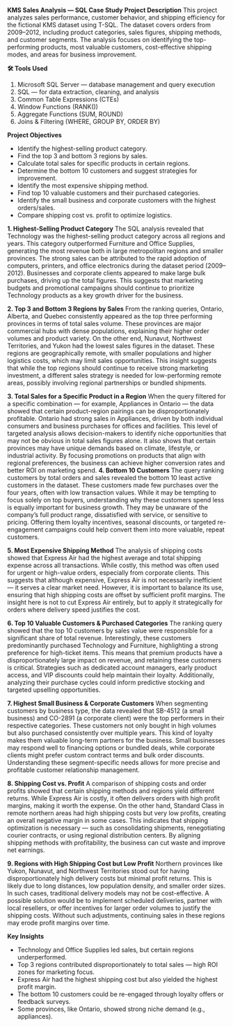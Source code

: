 **KMS Sales Analysis — SQL Case Study**
**Project Description**
This project analyzes sales performance, customer behavior, and shipping efficiency for the fictional KMS dataset using T-SQL.
The dataset covers orders from 2009–2012, including product categories, sales figures, shipping methods, and customer segments.
The analysis focuses on identifying the top-performing products, most valuable customers, cost-effective shipping modes, and areas for business improvement.

**🛠 Tools Used**
1. Microsoft SQL Server — database management and query execution
2. SQL — for data extraction, cleaning, and analysis
3. Common Table Expressions (CTEs)
4. Window Functions (RANK())
5. Aggregate Functions (SUM, ROUND)
6. Joins & Filtering (WHERE, GROUP BY, ORDER BY)

**Project Objectives**
- Identify the highest-selling product category.
- Find the top 3 and bottom 3 regions by sales.
- Calculate total sales for specific products in certain regions.
- Determine the bottom 10 customers and suggest strategies for improvement.
- Identify the most expensive shipping method.
- Find top 10 valuable customers and their purchased categories.
- Identify the small business and corporate customers with the highest orders/sales.
- Compare shipping cost vs. profit to optimize logistics.

**1️. Highest-Selling Product Category**
The SQL analysis revealed that Technology was the highest-selling product category across all regions and years. This category outperformed Furniture and Office Supplies, generating the most revenue both in large metropolitan regions and smaller provinces. The strong sales can be attributed to the rapid adoption of computers, printers, and office electronics during the dataset period (2009–2012). Businesses and corporate clients appeared to make large bulk purchases, driving up the total figures. This suggests that marketing budgets and promotional campaigns should continue to prioritize Technology products as a key growth driver for the business.

**2. Top 3 and Bottom 3 Regions by Sales**
From the ranking queries, Ontario, Alberta, and Quebec consistently appeared as the top three performing provinces in terms of total sales volume. These provinces are major commercial hubs with dense populations, explaining their higher order volumes and product variety. On the other end, Nunavut, Northwest Territories, and Yukon had the lowest sales figures in the dataset. These regions are geographically remote, with smaller populations and higher logistics costs, which may limit sales opportunities. This insight suggests that while the top regions should continue to receive strong marketing investment, a different sales strategy is needed for low-performing remote areas, possibly involving regional partnerships or bundled shipments.

**3. Total Sales for a Specific Product in a Region**
When the query filtered for a specific combination — for example, Appliances in Ontario — the data showed that certain product-region pairings can be disproportionately profitable. Ontario had strong sales in Appliances, driven by both individual consumers and business purchases for offices and facilities. This level of targeted analysis allows decision-makers to identify niche opportunities that may not be obvious in total sales figures alone. It also shows that certain provinces may have unique demands based on climate, lifestyle, or industrial activity. By focusing promotions on products that align with regional preferences, the business can achieve higher conversion rates and better ROI on marketing spend.
**4. Bottom 10 Customers**
The query ranking customers by total orders and sales revealed the bottom 10 least active customers in the dataset. These customers made few purchases over the four years, often with low transaction values. While it may be tempting to focus solely on top buyers, understanding why these customers spend less is equally important for business growth. They may be unaware of the company’s full product range, dissatisfied with service, or sensitive to pricing. Offering them loyalty incentives, seasonal discounts, or targeted re-engagement campaigns could help convert them into more valuable, repeat customers.

**5. Most Expensive Shipping Method**
The analysis of shipping costs showed that Express Air had the highest average and total shipping expense across all transactions. While costly, this method was often used for urgent or high-value orders, especially from corporate clients. This suggests that although expensive, Express Air is not necessarily inefficient — it serves a clear market need. However, it is important to balance its use, ensuring that high shipping costs are offset by sufficient profit margins. The insight here is not to cut Express Air entirely, but to apply it strategically for orders where delivery speed justifies the cost.

**6. Top 10 Valuable Customers & Purchased Categories**
The ranking query showed that the top 10 customers by sales value were responsible for a significant share of total revenue. Interestingly, these customers predominantly purchased Technology and Furniture, highlighting a strong preference for high-ticket items. This means that premium products have a disproportionately large impact on revenue, and retaining these customers is critical. Strategies such as dedicated account managers, early product access, and VIP discounts could help maintain their loyalty. Additionally, analyzing their purchase cycles could inform predictive stocking and targeted upselling opportunities.

**7. Highest Small Business & Corporate Customers**
When segmenting customers by business type, the data revealed that SB-4512 (a small business) and CO-2891 (a corporate client) were the top performers in their respective categories. These customers not only bought in high volumes but also purchased consistently over multiple years. This kind of loyalty makes them valuable long-term partners for the business. Small businesses may respond well to financing options or bundled deals, while corporate clients might prefer custom contract terms and bulk order discounts. Understanding these segment-specific needs allows for more precise and profitable customer relationship management.

**8. Shipping Cost vs. Profit**
A comparison of shipping costs and order profits showed that certain shipping methods and regions yield different returns. While Express Air is costly, it often delivers orders with high profit margins, making it worth the expense. On the other hand, Standard Class in remote northern areas had high shipping costs but very low profits, creating an overall negative margin in some cases. This indicates that shipping optimization is necessary — such as consolidating shipments, renegotiating courier contracts, or using regional distribution centers. By aligning shipping methods with profitability, the business can cut waste and improve net earnings.

**9. Regions with High Shipping Cost but Low Profit**
Northern provinces like Yukon, Nunavut, and Northwest Territories stood out for having disproportionately high delivery costs but minimal profit returns. This is likely due to long distances, low population density, and smaller order sizes. In such cases, traditional delivery models may not be cost-effective. A possible solution would be to implement scheduled deliveries, partner with local resellers, or offer incentives for larger order volumes to justify the shipping costs. Without such adjustments, continuing sales in these regions may erode profit margins over time.

**Key Insights**
- Technology and Office Supplies led sales, but certain regions underperformed.
- Top 3 regions contributed disproportionately to total sales — high ROI zones for marketing focus.
- Express Air had the highest shipping cost but also yielded the highest profit margin.
- The bottom 10 customers could be re-engaged through loyalty offers or feedback surveys.
- Some provinces, like Ontario, showed strong niche demand (e.g., appliances).

